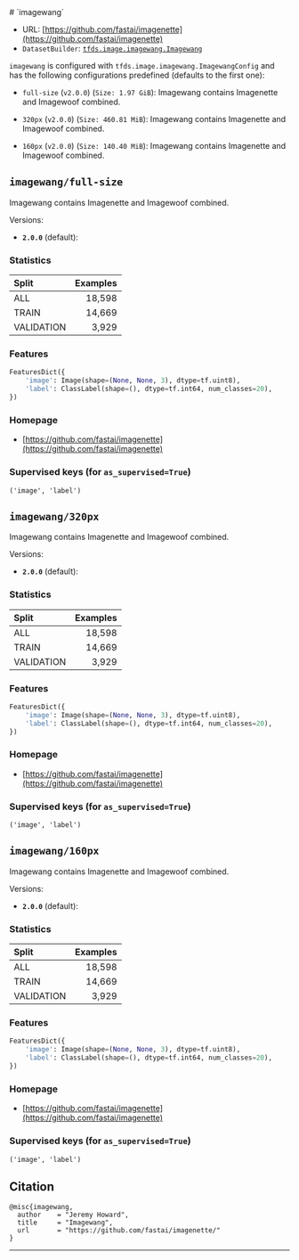 <div itemscope itemtype="http://schema.org/Dataset">
  <div itemscope itemprop="includedInDataCatalog" itemtype="http://schema.org/DataCatalog">
    <meta itemprop="name" content="TensorFlow Datasets" />
  </div>
  <meta itemprop="name" content="imagewang" />
  <meta itemprop="description" content="Imagewang contains Imagenette and Imagewoof combined&#10;Image网 (pronounced &quot;Imagewang&quot;; 网 means &quot;net&quot; in Chinese) contains Imagenette&#10;and Imagewoof combined, but with some twists that make it into a tricky&#10;semi-supervised unbalanced classification problem:&#10;&#10;* The validation set is the same as Imagewoof (i.e. 30% of Imagewoof images);&#10;  there are no Imagenette images in the validation set (they&#x27;re all in the&#10;  training set)&#10;* Only 10% of Imagewoof images are in the training set!&#10;* The remaining are in the unsup (&quot;unsupervised&quot;) directory, and you can not&#10;  use their labels in training!&#10;* It&#x27;s even hard to type and hard to say!&#10;&#10;The dataset comes in three variants:&#10;  * Full size&#10;  * 320 px&#10;  * 160 px&#10;This dataset consists of the Imagenette dataset {size} variant.&#10;&#10;&#10;To use this dataset:&#10;&#10;```python&#10;import tensorflow_datasets as tfds&#10;&#10;ds = tfds.load(&#x27;imagewang&#x27;, split=&#x27;train&#x27;)&#10;for ex in ds.take(4):&#10;  print(ex)&#10;```&#10;&#10;See [the guide](https://www.tensorflow.org/datasets/overview) for more&#10;informations on [tensorflow_datasets](https://www.tensorflow.org/datasets).&#10;&#10;" />
  <meta itemprop="url" content="https://www.tensorflow.org/datasets/catalog/imagewang" />
  <meta itemprop="sameAs" content="https://github.com/fastai/imagenette" />
  <meta itemprop="citation" content="&#10;@misc{imagewang,&#10;  author    = &quot;Jeremy Howard&quot;,&#10;  title     = &quot;Imagewang&quot;,&#10;  url       = &quot;https://github.com/fastai/imagenette/&quot;&#10;}&#10;" />
</div>
# `imagewang`

*   URL:
    [https://github.com/fastai/imagenette](https://github.com/fastai/imagenette)
*   `DatasetBuilder`:
    [`tfds.image.imagewang.Imagewang`](https://github.com/tensorflow/datasets/tree/master/tensorflow_datasets/image/imagewang.py)

`imagewang` is configured with `tfds.image.imagewang.ImagewangConfig` and has
the following configurations predefined (defaults to the first one):

*   `full-size` (`v2.0.0`) (`Size: 1.97 GiB`): Imagewang contains Imagenette and
    Imagewoof combined.

*   `320px` (`v2.0.0`) (`Size: 460.81 MiB`): Imagewang contains Imagenette and
    Imagewoof combined.

*   `160px` (`v2.0.0`) (`Size: 140.40 MiB`): Imagewang contains Imagenette and
    Imagewoof combined.

## `imagewang/full-size`
Imagewang contains Imagenette and Imagewoof combined.

Versions:

*   **`2.0.0`** (default):

### Statistics

Split      | Examples
:--------- | -------:
ALL        | 18,598
TRAIN      | 14,669
VALIDATION | 3,929

### Features
```python
FeaturesDict({
    'image': Image(shape=(None, None, 3), dtype=tf.uint8),
    'label': ClassLabel(shape=(), dtype=tf.int64, num_classes=20),
})
```

### Homepage

*   [https://github.com/fastai/imagenette](https://github.com/fastai/imagenette)

### Supervised keys (for `as_supervised=True`)
`('image', 'label')`

## `imagewang/320px`
Imagewang contains Imagenette and Imagewoof combined.

Versions:

*   **`2.0.0`** (default):

### Statistics

Split      | Examples
:--------- | -------:
ALL        | 18,598
TRAIN      | 14,669
VALIDATION | 3,929

### Features
```python
FeaturesDict({
    'image': Image(shape=(None, None, 3), dtype=tf.uint8),
    'label': ClassLabel(shape=(), dtype=tf.int64, num_classes=20),
})
```

### Homepage

*   [https://github.com/fastai/imagenette](https://github.com/fastai/imagenette)

### Supervised keys (for `as_supervised=True`)
`('image', 'label')`

## `imagewang/160px`
Imagewang contains Imagenette and Imagewoof combined.

Versions:

*   **`2.0.0`** (default):

### Statistics

Split      | Examples
:--------- | -------:
ALL        | 18,598
TRAIN      | 14,669
VALIDATION | 3,929

### Features
```python
FeaturesDict({
    'image': Image(shape=(None, None, 3), dtype=tf.uint8),
    'label': ClassLabel(shape=(), dtype=tf.int64, num_classes=20),
})
```

### Homepage

*   [https://github.com/fastai/imagenette](https://github.com/fastai/imagenette)

### Supervised keys (for `as_supervised=True`)
`('image', 'label')`

## Citation
```
@misc{imagewang,
  author    = "Jeremy Howard",
  title     = "Imagewang",
  url       = "https://github.com/fastai/imagenette/"
}
```

--------------------------------------------------------------------------------
